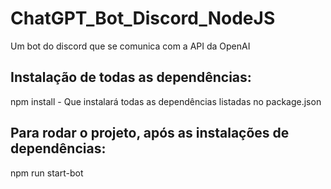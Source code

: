 # ChatGPT_Bot_Discord_NodeJS
Um bot do discord que se comunica com a API da OpenAI

## Instalação de todas as dependências:
npm install - Que instalará todas as dependências listadas no package.json

## Para rodar o projeto, após as instalações de dependências:
npm run start-bot
